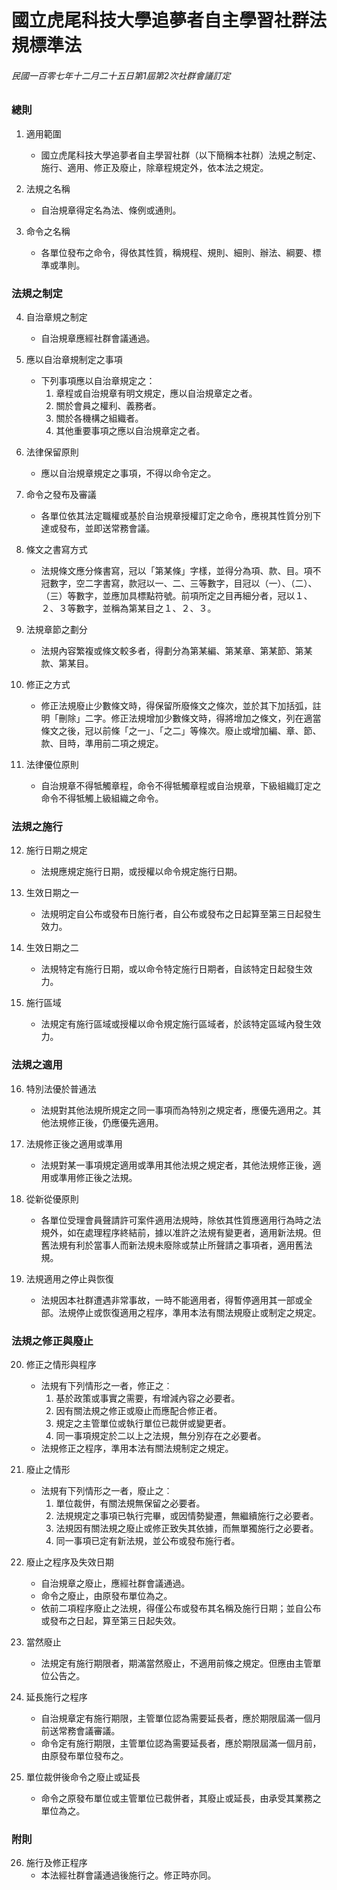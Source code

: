 # 國立虎尾科技大學追夢者自主學習社群法規標準法

###### 民國一百零七年十二月二十五日第1屆第2次社群會議訂定

### 總則

1. 適用範圍
    - 國立虎尾科技大學追夢者自主學習社群（以下簡稱本社群）法規之制定、施行、適用、修正及廢止，除章程規定外，依本法之規定。
    
3. 法規之名稱
    - 自治規章得定名為法、條例或通則。
    
5. 命令之名稱
    - 各單位發布之命令，得依其性質，稱規程、規則、細則、辦法、綱要、標準或準則。
    
### 法規之制定

4. 自治章規之制定
    - 自治規章應經社群會議通過。

5. 應以自治章規制定之事項
    - 下列事項應以自治章規定之：
        1. 章程或自治規章有明文規定，應以自治規章定之者。
        2. 關於會員之權利、義務者。
        3. 關於各機構之組織者。
        4. 其他重要事項之應以自治規章定之者。

6. 法律保留原則
    - 應以自治規章規定之事項，不得以命令定之。
    
7. 命令之發布及審議
    - 各單位依其法定職權或基於自治規章授權訂定之命令，應視其性質分別下達或發布，並即送常務會議。

8. 條文之書寫方式
    - 法規條文應分條書寫，冠以「第某條」字樣，並得分為項、款、目。項不冠數字，空二字書寫，款冠以一、二、三等數字，目冠以（一）、（二）、（三）等數字，並應加具標點符號。前項所定之目再細分者，冠以１、２、３等數字，並稱為第某目之１、２、３。

9. 法規章節之劃分
    - 法規內容繁複或條文較多者，得劃分為第某編、第某章、第某節、第某款、第某目。

10. 修正之方式
    - 修正法規廢止少數條文時，得保留所廢條文之條次，並於其下加括弧，註明「刪除」二字。修正法規增加少數條文時，得將增加之條文，列在適當條文之後，冠以前條「之一」、「之二」等條次。廢止或增加編、章、節、款、目時，準用前二項之規定。

11. 法律優位原則
    - 自治規章不得牴觸章程，命令不得牴觸章程或自治規章，下級組織訂定之命令不得牴觸上級組織之命令。

### 法規之施行

12. 施行日期之規定
    - 法規應規定施行日期，或授權以命令規定施行日期。

13. 生效日期之一
    - 法規明定自公布或發布日施行者，自公布或發布之日起算至第三日起發生效力。

14. 生效日期之二
    - 法規特定有施行日期，或以命令特定施行日期者，自該特定日起發生效力。
 
15. 施行區域
    - 法規定有施行區域或授權以命令規定施行區域者，於該特定區域內發生效力。

### 法規之適用

16. 特別法優於普通法
    - 法規對其他法規所規定之同一事項而為特別之規定者，應優先適用之。其他法規修正後，仍應優先適用。

17. 法規修正後之適用或準用 
    - 法規對某一事項規定適用或準用其他法規之規定者，其他法規修正後，適用或準用修正後之法規。

18. 從新從優原則
    - 各單位受理會員聲請許可案件適用法規時，除依其性質應適用行為時之法規外，如在處理程序終結前，據以准許之法規有變更者，適用新法規。但舊法規有利於當事人而新法規未廢除或禁止所聲請之事項者，適用舊法規。

19. 法規適用之停止與恢復
    - 法規因本社群遭遇非常事故，一時不能適用者，得暫停適用其一部或全部。法規停止或恢復適用之程序，準用本法有關法規廢止或制定之規定。

### 法規之修正與廢止

20. 修正之情形與程序
    - 法規有下列情形之一者，修正之︰
        1. 基於政策或事實之需要，有增減內容之必要者。
        2. 因有關法規之修正或廢止而應配合修正者。
        3. 規定之主管單位或執行單位已裁併或變更者。
        4. 同一事項規定於二以上之法規，無分別存在之必要者。
    - 法規修正之程序，準用本法有關法規制定之規定。

21. 廢止之情形
    - 法規有下列情形之一者，廢止之︰
        1. 單位裁併，有關法規無保留之必要者。
        2. 法規規定之事項已執行完畢，或因情勢變遷，無繼續施行之必要者。
        3. 法規因有關法規之廢止或修正致失其依據，而無單獨施行之必要者。
        4. 同一事項已定有新法規，並公布或發布施行者。

22. 廢止之程序及失效日期
    - 自治規章之廢止，應經社群會議通過。
    - 命令之廢止，由原發布單位為之。
    - 依前二項程序廢止之法規，得僅公布或發布其名稱及施行日期；並自公布或發布之日起，算至第三日起失效。

23. 當然廢止
    - 法規定有施行期限者，期滿當然廢止，不適用前條之規定。但應由主管單位公告之。

24. 延長施行之程序
    - 自治規章定有施行期限，主管單位認為需要延長者，應於期限屆滿一個月前送常務會議審議。
    - 命令定有施行期限，主管單位認為需要延長者，應於期限屆滿一個月前，由原發布單位發布之。

25. 單位裁併後命令之廢止或延長
    - 命令之原發布單位或主管單位已裁併者，其廢止或延長，由承受其業務之單位為之。

### 附則

26. 施行及修正程序
    - 本法經社群會議通過後施行之。修正時亦同。